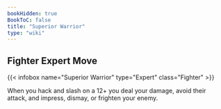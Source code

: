 ```yaml
---
bookHidden: true
BookToC: false
title: "Superior Warrior"
type: "wiki"
---
```

## Fighter Expert Move
{{< infobox name="Superior Warrior" type="Expert" class="Fighter" >}}

When you hack and slash on a 12+ you deal your damage, avoid their attack, and impress, dismay, or frighten your enemy.